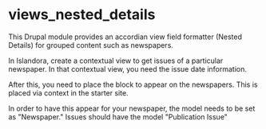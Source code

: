 # views_nested_details

This Drupal module provides an accordian view field formatter (Nested Details) for grouped content such as newspapers.

In Islandora, create a contextual view to get issues of a particular newspaper. In that contextual view, you need the issue date information.

After this, you need to place the block to appear on the newspapers. This is placed via context in the starter site.

In order to have this appear for your newspaper, the model needs to be set as "Newspaper." Issues should have the model "Publication Issue"

